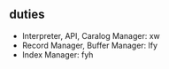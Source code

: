 ## duties
+ Interpreter, API, Caralog Manager: xw
+ Record Manager, Buffer Manager: lfy
+ Index Manager: fyh
